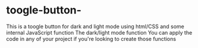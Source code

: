 # toogle-button-
This is a toogle button for dark and light mode using html/CSS and some internal JavaScript function 
The dark/light mode function 
You can apply the code in any of your project if you're looking to create those functions 
